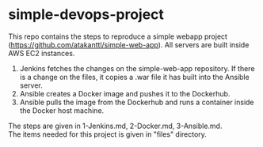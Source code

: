 # simple-devops-project
This repo contains the steps to reproduce a simple webapp project (https://github.com/atakanttl/simple-web-app).
All servers are built inside AWS EC2 instances.
1. Jenkins fetches the changes on the simple-web-app repository. If there is a change on the files, it copies a .war file it has built into the Ansible server.
2. Ansible creates a Docker image and pushes it to the Dockerhub.
3. Ansible pulls the image from the Dockerhub and runs a container inside the Docker host machine.


The steps are given in 1-Jenkins.md, 2-Docker.md, 3-Ansible.md.  
The items needed for this project is given in "files" directory.
